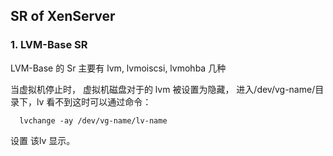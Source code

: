 ## SR of XenServer

### 1. LVM-Base SR
LVM-Base 的 Sr 主要有 lvm, lvmoiscsi, lvmohba 几种

当虚拟机停止时， 虚拟机磁盘对于的 lvm  被设置为隐藏， 进入/dev/vg-name/目录下，lv 看不到这时可以通过命令：

```
  lvchange -ay /dev/vg-name/lv-name
```
设置 该lv 显示。
